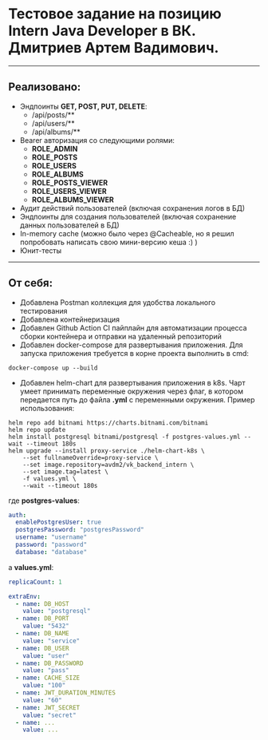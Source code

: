 # Тестовое задание на позицию Intern Java Developer в ВК. Дмитриев Артем Вадимович.

---

## Реализовано:
- Эндпоинты **GET, POST, PUT, DELETE**:
    - /api/posts/**
    - /api/users/**
    - /api/albums/**
- Bearer авторизация со следующими ролями:
  - **ROLE_ADMIN**
  - **ROLE_POSTS**
  - **ROLE_USERS**
  - **ROLE_ALBUMS**
  - **ROLE_POSTS_VIEWER**
  - **ROLE_USERS_VIEWER**
  - **ROLE_ALBUMS_VIEWER**
- Аудит действий пользователей (включая сохранения логов в БД)
- Эндпоинты для создания пользователей (включая сохранение данных пользователей в БД)
- In-memory cache (можно было через @Cacheable, но я решил попробовать написать свою мини-версию кеша :) )
- Юнит-тесты
---

## От себя:
- Добавлена Postman коллекция для удобства локального тестирования
- Добавлена контейнеризация
- Добавлен Github Action CI пайплайн для автоматизации процесса сборки контейнера и отправки на удаленный репозиторий
- Добавлен docker-compose для развертывания приложения. Для запуска приложения требуется в корне проекта выполнить в cmd:
```
docker-compose up --build
```
- Добавлен helm-chart для развертывания приложения в k8s. Чарт умеет принимать переменные окружения через флаг,
в котором передается путь до файла **.yml** с переменными окружения. Пример использования:
```
helm repo add bitnami https://charts.bitnami.com/bitnami
helm repo update
helm install postgresql bitnami/postgresql -f postgres-values.yml --wait --timeout 180s
helm upgrade --install proxy-service ./helm-chart-k8s \
    --set fullnameOverride=proxy-service \
    --set image.repository=avdm2/vk_backend_intern \
    --set image.tag=latest \
    -f values.yml \
    --wait --timeout 180s
```
где **postgres-values**:
```yaml
auth:
  enablePostgresUser: true
  postgresPassword: "postgresPassword"
  username: "username"
  password: "password"
  database: "database"
```
а **values.yml**:

```yaml
replicaCount: 1

extraEnv:
  - name: DB_HOST
    value: "postgresql"
  - name: DB_PORT
    value: "5432"
  - name: DB_NAME
    value: "service"
  - name: DB_USER
    value: "user"
  - name: DB_PASSWORD
    value: "pass"
  - name: CACHE_SIZE
    value: "100"
  - name: JWT_DURATION_MINUTES
    value: "60"
  - name: JWT_SECRET
    value: "secret"
  - name: ...
    value: ...
```